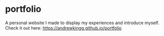 # portfolio
A personal website I made to display my experiences and introduce myself. 
Check it out here: https://andrewkingg.github.io/portfolio
